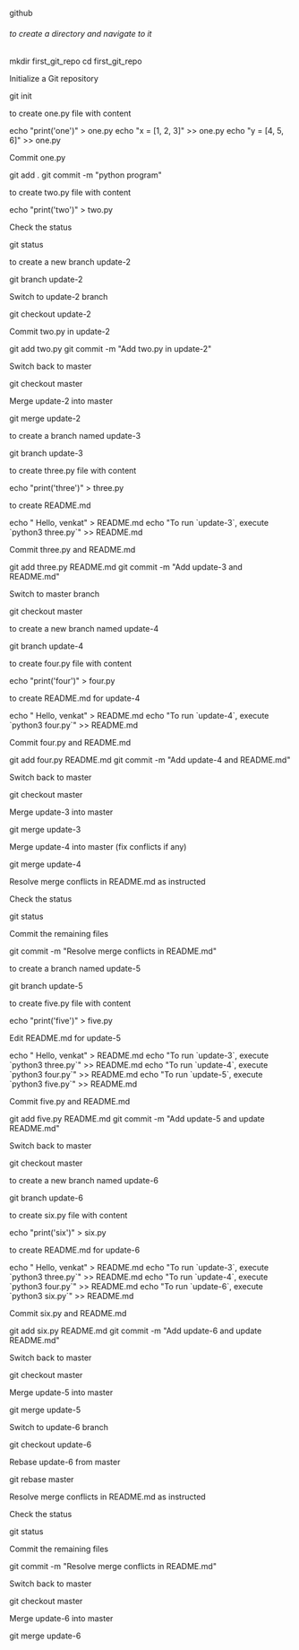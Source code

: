  github

 <h6> to create a directory and navigate to it </h6>

mkdir first_git_repo
cd first_git_repo

 Initialize a Git repository

git init

to create one.py file with content

echo "print('one')" > one.py
echo "x = [1, 2, 3]" >> one.py
echo "y = [4, 5, 6]" >> one.py

 Commit one.py

git add .
git commit -m "python program"

to create two.py file with content

echo "print('two')" > two.py

 Check the status

git status

 to create a new branch update-2

git branch update-2

 Switch to update-2 branch

git checkout update-2

 Commit two.py in update-2

git add two.py
git commit -m "Add two.py in update-2"

 Switch back to master

git checkout master

 Merge update-2 into master

git merge update-2

 to create a branch named update-3

git branch update-3

 to create three.py file with content

echo "print('three')" > three.py

 to create README.md

echo " Hello, venkat" > README.md
echo "To run \`update-3\`, execute \`python3 three.py\`" >> README.md

 Commit three.py and README.md

git add three.py README.md
git commit -m "Add update-3 and README.md"

 Switch to master branch

git checkout master

 to create a new branch named update-4

git branch update-4

 to create four.py file with content

echo "print('four')" > four.py

 to create README.md for update-4

echo " Hello, venkat" > README.md
echo "To run \`update-4\`, execute \`python3 four.py\`" >> README.md

 Commit four.py and README.md

git add four.py README.md
git commit -m "Add update-4 and README.md"

 Switch back to master

git checkout master

 Merge update-3 into master

git merge update-3

 Merge update-4 into master (fix conflicts if any)

git merge update-4

 Resolve merge conflicts in README.md as instructed

 Check the status

git status

 Commit the remaining files

git commit -m "Resolve merge conflicts in README.md"



 to create a branch named update-5

git branch update-5

 to create five.py file with content

echo "print('five')" > five.py

 Edit README.md for update-5

echo " Hello, venkat" > README.md
echo "To run \`update-3\`, execute \`python3 three.py\`" >> README.md
echo "To run \`update-4\`, execute \`python3 four.py\`" >> README.md
echo "To run \`update-5\`, execute \`python3 five.py\`" >> README.md

 Commit five.py and README.md

git add five.py README.md
git commit -m "Add update-5 and update README.md"

 Switch back to master

git checkout master


 to create a new branch named update-6

git branch update-6

 to create six.py file with content

echo "print('six')" > six.py

 to create README.md for update-6

echo " Hello, venkat" > README.md
echo "To run \`update-3\`, execute \`python3 three.py\`" >> README.md
echo "To run \`update-4\`, execute \`python3 four.py\`" >> README.md
echo "To run \`update-6\`, execute \`python3 six.py\`" >> README.md

 Commit six.py and README.md

git add six.py README.md
git commit -m "Add update-6 and update README.md"

 Switch back to master

git checkout master

 Merge update-5 into master

git merge update-5

 Switch to update-6 branch

git checkout update-6

 Rebase update-6 from master 

git rebase master

 Resolve merge conflicts in README.md as instructed

 Check the status

git status

 Commit the remaining files

git commit -m "Resolve merge conflicts in README.md"

 Switch back to master

git checkout master

 Merge update-6 into master

git merge update-6


